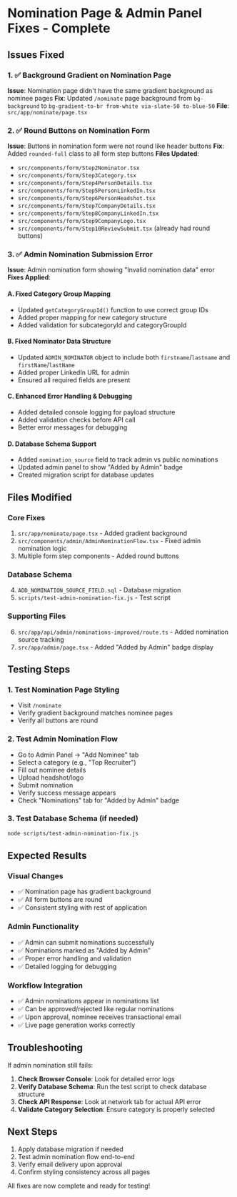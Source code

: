 # Nomination Page & Admin Panel Fixes - Complete

## Issues Fixed

### 1. ✅ Background Gradient on Nomination Page
**Issue**: Nomination page didn't have the same gradient background as nominee pages
**Fix**: Updated `/nominate` page background from `bg-background` to `bg-gradient-to-br from-white via-slate-50 to-blue-50`
**File**: `src/app/nominate/page.tsx`

### 2. ✅ Round Buttons on Nomination Form
**Issue**: Buttons in nomination form were not round like header buttons
**Fix**: Added `rounded-full` class to all form step buttons
**Files Updated**:
- `src/components/form/Step2Nominator.tsx`
- `src/components/form/Step3Category.tsx`
- `src/components/form/Step4PersonDetails.tsx`
- `src/components/form/Step5PersonLinkedIn.tsx`
- `src/components/form/Step6PersonHeadshot.tsx`
- `src/components/form/Step7CompanyDetails.tsx`
- `src/components/form/Step8CompanyLinkedIn.tsx`
- `src/components/form/Step9CompanyLogo.tsx`
- `src/components/form/Step10ReviewSubmit.tsx` (already had round buttons)

### 3. ✅ Admin Nomination Submission Error
**Issue**: Admin nomination form showing "Invalid nomination data" error
**Fixes Applied**:

#### A. Fixed Category Group Mapping
- Updated `getCategoryGroupId()` function to use correct group IDs
- Added proper mapping for new category structure
- Added validation for subcategoryId and categoryGroupId

#### B. Fixed Nominator Data Structure
- Updated `ADMIN_NOMINATOR` object to include both `firstname`/`lastname` and `firstName`/`lastName`
- Added proper LinkedIn URL for admin
- Ensured all required fields are present

#### C. Enhanced Error Handling & Debugging
- Added detailed console logging for payload structure
- Added validation checks before API call
- Better error messages for debugging

#### D. Database Schema Support
- Added `nomination_source` field to track admin vs public nominations
- Updated admin panel to show "Added by Admin" badge
- Created migration script for database updates

## Files Modified

### Core Fixes
1. `src/app/nominate/page.tsx` - Added gradient background
2. `src/components/admin/AdminNominationFlow.tsx` - Fixed admin nomination logic
3. Multiple form step components - Added round buttons

### Database Schema
4. `ADD_NOMINATION_SOURCE_FIELD.sql` - Database migration
5. `scripts/test-admin-nomination-fix.js` - Test script

### Supporting Files
6. `src/app/api/admin/nominations-improved/route.ts` - Added nomination source tracking
7. `src/app/admin/page.tsx` - Added "Added by Admin" badge display

## Testing Steps

### 1. Test Nomination Page Styling
- Visit `/nominate`
- Verify gradient background matches nominee pages
- Verify all buttons are round

### 2. Test Admin Nomination Flow
- Go to Admin Panel → "Add Nominee" tab
- Select a category (e.g., "Top Recruiter")
- Fill out nominee details
- Upload headshot/logo
- Submit nomination
- Verify success message appears
- Check "Nominations" tab for "Added by Admin" badge

### 3. Test Database Schema (if needed)
```bash
node scripts/test-admin-nomination-fix.js
```

## Expected Results

### Visual Changes
- ✅ Nomination page has gradient background
- ✅ All form buttons are round
- ✅ Consistent styling with rest of application

### Admin Functionality
- ✅ Admin can submit nominations successfully
- ✅ Nominations marked as "Added by Admin"
- ✅ Proper error handling and validation
- ✅ Detailed logging for debugging

### Workflow Integration
- ✅ Admin nominations appear in nominations list
- ✅ Can be approved/rejected like regular nominations
- ✅ Upon approval, nominee receives transactional email
- ✅ Live page generation works correctly

## Troubleshooting

If admin nomination still fails:

1. **Check Browser Console**: Look for detailed error logs
2. **Verify Database Schema**: Run the test script to check database structure
3. **Check API Response**: Look at network tab for actual API error
4. **Validate Category Selection**: Ensure category is properly selected

## Next Steps

1. Apply database migration if needed
2. Test admin nomination flow end-to-end
3. Verify email delivery upon approval
4. Confirm styling consistency across all pages

All fixes are now complete and ready for testing!